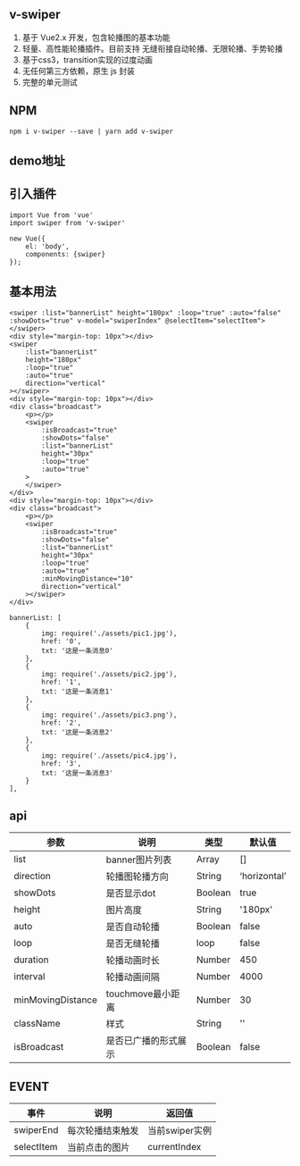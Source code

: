 ## v-swiper

1. 基于 Vue2.x 开发，包含轮播图的基本功能
2. 轻量、高性能轮播插件。目前支持 无缝衔接自动轮播、无限轮播、手势轮播
3. 基于css3，transition实现的过度动画
4. 无任何第三方依赖，原生 js 封装
5. 完整的单元测试

## NPM

```
npm i v-swiper --save | yarn add v-swiper
```

## demo地址

## 引入插件

```
import Vue from 'vue'
import swiper from 'v-swiper'

new Vue({
    el: 'body',
    components: {swiper}
});
```

## 基本用法

```
<swiper :list="bannerList" height="180px" :loop="true" :auto="false" :showDots="true" v-model="swiperIndex" @selectItem="selectItem"></swiper>
<div style="margin-top: 10px"></div>
<swiper
    :list="bannerList"
    height="180px"
    :loop="true"
    :auto="true"
    direction="vertical"
></swiper>
<div style="margin-top: 10px"></div>
<div class="broadcast">
    <p></p>
    <swiper
        :isBroadcast="true"
        :showDots="false"
        :list="bannerList"
        height="30px"
        :loop="true"
        :auto="true"
    >
    </swiper>
</div>
<div style="margin-top: 10px"></div>
<div class="broadcast">
    <p></p>
    <swiper
        :isBroadcast="true"
        :showDots="false"
        :list="bannerList"
        height="30px"
        :loop="true"
        :auto="true"
        :minMovingDistance="10"
        direction="vertical"
    ></swiper>
</div>

bannerList: [
    {
        img: require('./assets/pic1.jpg'),
        href: '0',
        txt: '这是一条消息0'
    },
    {
        img: require('./assets/pic2.jpg'),
        href: '1',
        txt: '这是一条消息1'
    },
    {
        img: require('./assets/pic3.png'),
        href: '2',
        txt: '这是一条消息2'
    },
    {
        img: require('./assets/pic4.jpg'),
        href: '3',
        txt: '这是一条消息3'
    }
],
```



## api

| 参数               |        说明                  | 类型    | 默认值       |
| ---               |         ---                  | ---    | ---         |
| list              | banner图片列表                | Array   | []          |
| direction         | 轮播图轮播方向                 | String  | ‘horizontal’ |
| showDots          | 是否显示dot                   | Boolean | true     |
| height            | 图片高度                      | String  | '180px'    |
| auto              | 是否自动轮播                   | Boolean | false     |
| loop              | 是否无缝轮播                   | loop    | false     |
| duration          | 轮播动画时长                   | Number  | 450       |
| interval          | 轮播动画间隔                   | Number  | 4000     |
| minMovingDistance | touchmove最小距离             | Number  | 30        |
| className         | 样式                          | String  | ''        |
| isBroadcast         | 是否已广播的形式展示                          | Boolean  | false        |

## EVENT

| 事件               |        说明                  |  返回值      |
| ---               |         ---                  | -----         |
| swiperEnd              | 每次轮播结束触发         |  当前swiper实例 |
| selectItem              | 当前点击的图片            |  currentIndex |

